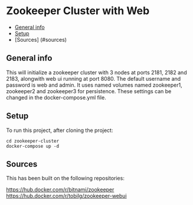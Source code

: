 # Zookeeper Cluster with Web
* [General info](#general-info)
* [Setup](#setup)
* [Sources] (#sources)

## General info
This will initialize a zookeeper cluster with 3 nodes at ports 2181, 2182 and 2183, alongwith web ui running at port 8080.
The default username and password is web and admin.
It uses named volumes named zookeeper1, zookeeper2 and zookeeper3 for persistence.
These settings can be changed in the docker-compose.yml file.


## Setup
To run this project, after cloning the project:

```
cd zookeeper-cluster
docker-compose up -d
```

## Sources
This has been built on the following repositories:

https://hub.docker.com/r/bitnami/zookeeper
https://hub.docker.com/r/tobilg/zookeeper-webui

